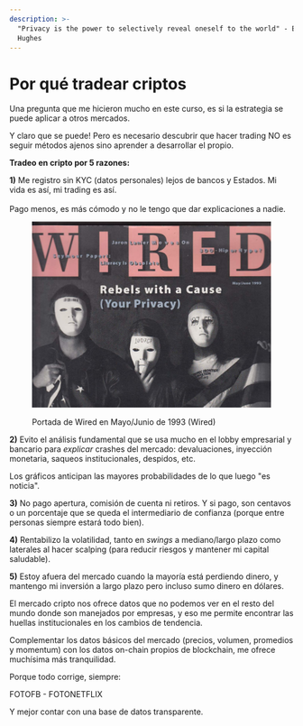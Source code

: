 ```yaml
---
description: >-
  "Privacy is the power to selectively reveal oneself to the world" - Eric
  Hughes
---
```


# Por qué tradear criptos

Una pregunta que me hicieron mucho en este curso, es si la estrategia se puede aplicar a otros mercados.

Y claro que se puede! Pero es necesario descubrir que hacer trading NO es seguir métodos ajenos sino aprender a desarrollar el propio.

**Tradeo en cripto por 5 razones:**

**1)** Me registro sin KYC (datos personales) lejos de bancos y Estados. Mi vida es así, mi trading es así. \
\
Pago menos, es más cómodo y no le tengo que dar explicaciones a nadie.

<figure><img src="../../.gitbook/assets/image (1).png" alt=""><figcaption><p>Portada de Wired en Mayo/Junio de 1993 (Wired)</p></figcaption></figure>

**2)** Evito el análisis fundamental que se usa mucho en el lobby empresarial y bancario para _explicar_ crashes del mercado: devaluaciones, inyección monetaria, saqueos institucionales, despidos, etc.

Los gráficos anticipan las mayores probabilidades de lo que luego "es noticia".

**3)** No pago apertura, comisión de cuenta ni retiros. Y si pago, son centavos o un porcentaje que se queda el intermediario de confianza (porque entre personas siempre estará todo bien).

**4)** Rentabilizo la volatilidad, tanto en _swings_ a mediano/largo plazo como laterales al hacer scalping (para reducir riesgos y mantener mi capital saludable).

**5)** Estoy afuera del mercado cuando la mayoría está perdiendo dinero, y mantengo mi inversión a largo plazo pero incluso sumo dinero en dólares.&#x20;

El mercado cripto nos ofrece datos que no podemos ver en el resto del mundo donde son manejados por empresas, y eso me permite encontrar las huellas institucionales en los cambios de tendencia.

Complementar los datos básicos del mercado (precios, volumen, promedios y momentum) con los datos on-chain propios de blockchain, me ofrece muchísima más tranquilidad.

Porque todo corrige, siempre:

FOTOFB - FOTONETFLIX

Y mejor contar con una base de datos transparente.
